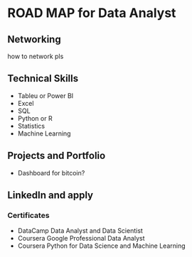 # ROAD MAP for Data Analyst

## Networking
how to network pls

## Technical Skills
- Tableu or Power BI
- Excel
- SQL
- Python or R
- Statistics
- Machine Learning

## Projects and Portfolio
- Dashboard for bitcoin?

## LinkedIn and apply

### Certificates
- DataCamp Data Analyst and Data Scientist
- Coursera Google Professional Data Analyst
- Coursera Python for Data Science and Machine Learning